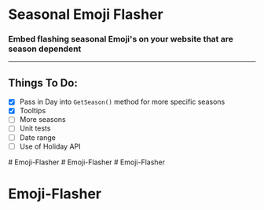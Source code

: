 # Seasonal Emoji Flasher

### Embed flashing seasonal Emoji's on your website that are season dependent 
---
## Things To Do:
- [x] Pass in Day into `GetSeason()` method for more specific seasons 
- [x] Tooltips
- [ ] More seasons 
- [ ] Unit tests
- [ ] Date range
- [ ] Use of Holiday API

#   E m o j i - F l a s h e r  
 #   E m o j i - F l a s h e r  
 # Emoji-Flasher
# Emoji-Flasher
